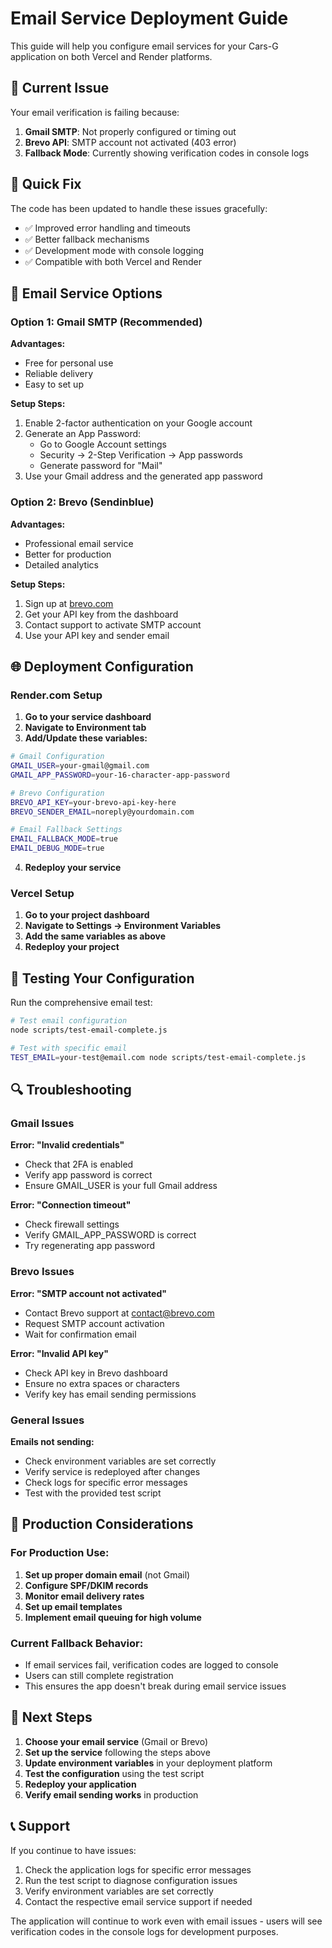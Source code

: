 # Email Service Deployment Guide

This guide will help you configure email services for your Cars-G application on both Vercel and Render platforms.

## 🚨 Current Issue

Your email verification is failing because:
1. **Gmail SMTP**: Not properly configured or timing out
2. **Brevo API**: SMTP account not activated (403 error)
3. **Fallback Mode**: Currently showing verification codes in console logs

## 🔧 Quick Fix

The code has been updated to handle these issues gracefully:
- ✅ Improved error handling and timeouts
- ✅ Better fallback mechanisms
- ✅ Development mode with console logging
- ✅ Compatible with both Vercel and Render

## 📧 Email Service Options

### Option 1: Gmail SMTP (Recommended)

**Advantages:**
- Free for personal use
- Reliable delivery
- Easy to set up

**Setup Steps:**
1. Enable 2-factor authentication on your Google account
2. Generate an App Password:
   - Go to Google Account settings
   - Security → 2-Step Verification → App passwords
   - Generate password for "Mail"
3. Use your Gmail address and the generated app password

### Option 2: Brevo (Sendinblue)

**Advantages:**
- Professional email service
- Better for production
- Detailed analytics

**Setup Steps:**
1. Sign up at [brevo.com](https://www.brevo.com/)
2. Get your API key from the dashboard
3. Contact support to activate SMTP account
4. Use your API key and sender email

## 🌐 Deployment Configuration

### Render.com Setup

1. **Go to your service dashboard**
2. **Navigate to Environment tab**
3. **Add/Update these variables:**

```bash
# Gmail Configuration
GMAIL_USER=your-gmail@gmail.com
GMAIL_APP_PASSWORD=your-16-character-app-password

# Brevo Configuration
BREVO_API_KEY=your-brevo-api-key-here
BREVO_SENDER_EMAIL=noreply@yourdomain.com

# Email Fallback Settings
EMAIL_FALLBACK_MODE=true
EMAIL_DEBUG_MODE=true
```

4. **Redeploy your service**

### Vercel Setup

1. **Go to your project dashboard**
2. **Navigate to Settings → Environment Variables**
3. **Add the same variables as above**
4. **Redeploy your project**

## 🧪 Testing Your Configuration

Run the comprehensive email test:

```bash
# Test email configuration
node scripts/test-email-complete.js

# Test with specific email
TEST_EMAIL=your-test@email.com node scripts/test-email-complete.js
```

## 🔍 Troubleshooting

### Gmail Issues

**Error: "Invalid credentials"**
- Check that 2FA is enabled
- Verify app password is correct
- Ensure GMAIL_USER is your full Gmail address

**Error: "Connection timeout"**
- Check firewall settings
- Verify GMAIL_APP_PASSWORD is correct
- Try regenerating app password

### Brevo Issues

**Error: "SMTP account not activated"**
- Contact Brevo support at contact@brevo.com
- Request SMTP account activation
- Wait for confirmation email

**Error: "Invalid API key"**
- Check API key in Brevo dashboard
- Ensure no extra spaces or characters
- Verify key has email sending permissions

### General Issues

**Emails not sending:**
- Check environment variables are set correctly
- Verify service is redeployed after changes
- Check logs for specific error messages
- Test with the provided test script

## 📱 Production Considerations

### For Production Use:

1. **Set up proper domain email** (not Gmail)
2. **Configure SPF/DKIM records**
3. **Monitor email delivery rates**
4. **Set up email templates**
5. **Implement email queuing for high volume**

### Current Fallback Behavior:

- If email services fail, verification codes are logged to console
- Users can still complete registration
- This ensures the app doesn't break during email service issues

## 🚀 Next Steps

1. **Choose your email service** (Gmail or Brevo)
2. **Set up the service** following the steps above
3. **Update environment variables** in your deployment platform
4. **Test the configuration** using the test script
5. **Redeploy your application**
6. **Verify email sending works** in production

## 📞 Support

If you continue to have issues:

1. Check the application logs for specific error messages
2. Run the test script to diagnose configuration issues
3. Verify environment variables are set correctly
4. Contact the respective email service support if needed

The application will continue to work even with email issues - users will see verification codes in the console logs for development purposes.
